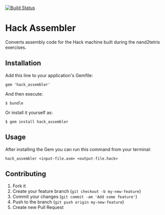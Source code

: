[![Build Status](https://travis-ci.org/Fuffi/hack2asm.svg?branch=master)](https://travis-ci.org/Fuffi/hack_assembler)

# Hack Assembler

Converts assembly code for the Hack machine built during the nand2tetris exercises.

## Installation

Add this line to your application's Gemfile:

    gem 'hack_assembler'

And then execute:

    $ bundle

Or install it yourself as:

    $ gem install hack_assembler

## Usage

After installing the Gem you can run this command from your terminal:

    hack_assembler <input-file.asm> <output-file.hack>

## Contributing

1. Fork it
2. Create your feature branch (`git checkout -b my-new-feature`)
3. Commit your changes (`git commit -am 'Add some feature'`)
4. Push to the branch (`git push origin my-new-feature`)
5. Create new Pull Request
